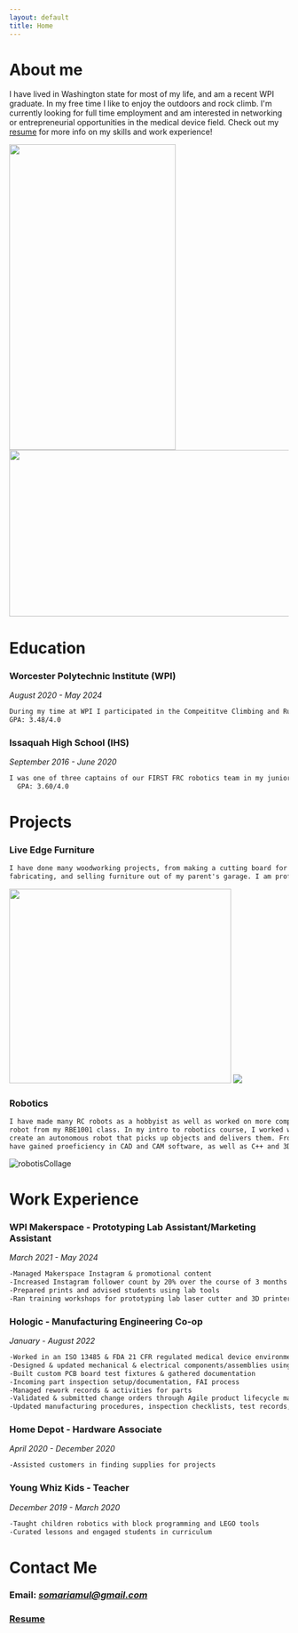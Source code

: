 ```yaml
---
layout: default
title: Home
---
```


# **About me**
  I have lived in Washington state for most of my life, and am a recent WPI graduate.
  In my free time I like to enjoy the outdoors and rock climb. I'm currently looking for full time employment and am interested in networking or entrepreneurial opportunities in the medical device field.
  Check out my [resume](https://github.com/somariamul/Sophia-Mularoni/files/6423233/SophiaMularoni.Resume.pdf)
  for more info on my 
  skills and work experience!
  
  <img src="https://user-images.githubusercontent.com/23114058/116797495-48f84f00-aab4-11eb-911e-455bf3f06d7e.jpg" width="300" height="550" alt="">
  <img src="https://user-images.githubusercontent.com/23114058/116797497-4f86c680-aab4-11eb-9e38-178dc72855ea.jpeg" width="550" height="300" alt="">
  
# **Education**
### **Worcester Polytechnic Institute (WPI)**
  *August 2020 - May 2024*
```markdown
During my time at WPI I participated in the Compeititve Climbing and Rugby clubs and held a chair position in WPI's Engineers Without Borders chapter for 1 year. After developing a medical device from conceptualization to MVP, my senior project team won the Biomedical Engineering department's Provost Award for our final presentation.
GPA: 3.48/4.0
```

### **Issaquah High School (IHS)**
  *September 2016 - June 2020*
```markdown
I was one of three captains of our FIRST FRC robotics team in my junior year and 
  GPA: 3.60/4.0
```

# **Projects**
### Live Edge Furniture
```markdown
I have done many woodworking projects, from making a cutting board for myself to designing, 
fabricating, and selling furniture out of my parent's garage. I am proficient in both woodworking and metalworking as well as a wide variety of shop tools.
```
<img src="https://user-images.githubusercontent.com/23114058/116767441-20158280-a9fe-11eb-93ca-6af8341c42f9.jpg" width="400" height="350" alt="">
<img src= "https://user-images.githubusercontent.com/23114058/116796858-d4221680-aaad-11eb-88c4-1dfd6af60747.PNG">

### Robotics
```markdown
I have made many RC robots as a hobbyist as well as worked on more complex systems such as the 
robot from my RBE1001 class. In my intro to robotics course, I worked with 2 CS majors to 
create an autonomous robot that picks up objects and delivers them. From these experiences I 
have gained proeficiency in CAD and CAM software, as well as C++ and 3D printing.
```
![robotisCollage](https://user-images.githubusercontent.com/23114058/116796848-bf458300-aaad-11eb-8d2b-41818580ecb8.PNG)



# Work Experience
### WPI Makerspace - Prototyping Lab Assistant/Marketing Assistant
*March 2021 - May 2024*
```markdown
-Managed Makerspace Instagram & promotional content
-Increased Instagram follower count by 20% over the course of 3 months
-Prepared prints and advised students using lab tools
-Ran training workshops for prototyping lab laser cutter and 3D printers
```

### Hologic - Manufacturing Engineering Co-op
*January - August 2022*
```markdown
-Worked in an ISO 13485 & FDA 21 CFR regulated medical device environment
-Designed & updated mechanical & electrical components/assemblies using SolidWorks PDM
-Built custom PCB board test fixtures & gathered documentation
-Incoming part inspection setup/documentation, FAI process
-Managed rework records & activities for parts
-Validated & submitted change orders through Agile product lifecycle management system
-Updated manufacturing procedures, inspection checklists, test records, & test procedures
```

### Home Depot - Hardware Associate 
*April 2020 - December 2020*
```markdown
-Assisted customers in finding supplies for projects
```

### Young Whiz Kids - Teacher 
*December 2019 - March 2020*
```markdown
-Taught children robotics with block programming and LEGO tools
-Curated lessons and engaged students in curriculum
```

# Contact Me
### Email: *somariamul@gmail.com*
### [Resume](https://github.com/somariamul/Sophia-Mularoni/files/6423238/SophiaMularoni.Resume.pdf)

